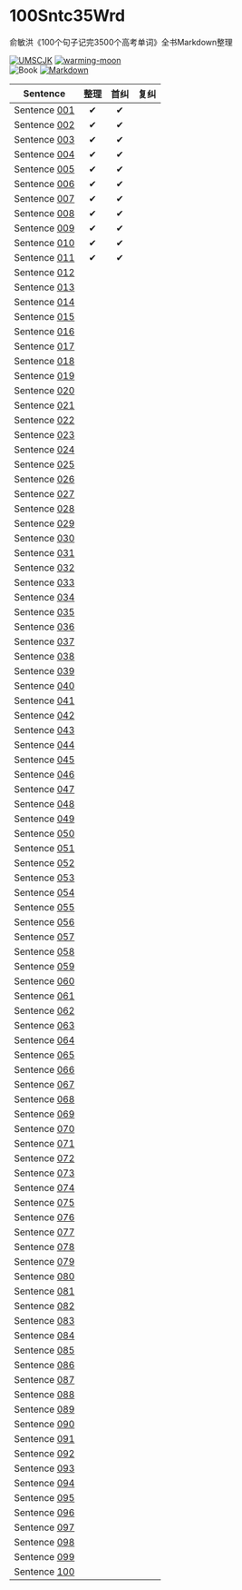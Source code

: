 # 100Sntc35Wrd

俞敏洪《100个句子记完3500个高考单词》全书Markdown整理

[![UMSCJK](https://img.shields.io/badge/整理-UMSCJK-orangered)](https://github.com/UMSCJK)
[![warming-moon](https://img.shields.io/badge/辅助-warming--moon-saddlebrown)](https://github.com/warming-moon)  
![Book](https://img.shields.io/badge/俞敏洪-100个句子记完3500个高考单词-orange)
[![Markdown](https://img.shields.io/badge/GitHub-Markdown-mediumseagreen)](https://markdown.com.cn/)

|                       Sentence                       | 整理  | 首纠  | 复纠  |
| :--------------------------------------------------: | :---: | :---: | :---: |
| Sentence [001](100个句子记完3500个高考单词/001.md) |   ✔   |   ✔   |       |
| Sentence [002](100个句子记完3500个高考单词/002.md) |   ✔   |   ✔   |       |
| Sentence [003](100个句子记完3500个高考单词/003.md) |   ✔   |   ✔   |       |
| Sentence [004](100个句子记完3500个高考单词/004.md) |   ✔   |   ✔   |       |
| Sentence [005](100个句子记完3500个高考单词/005.md) |   ✔   |   ✔   |       |
| Sentence [006](100个句子记完3500个高考单词/006.md) |   ✔   |   ✔   |       |
| Sentence [007](100个句子记完3500个高考单词/007.md) |   ✔   |   ✔   |       |
| Sentence [008](100个句子记完3500个高考单词/008.md) |   ✔   |   ✔   |       |
| Sentence [009](100个句子记完3500个高考单词/009.md) |   ✔   |   ✔   |       |
| Sentence [010](100个句子记完3500个高考单词/010.md) |   ✔   |   ✔   |       |
| Sentence [011](100个句子记完3500个高考单词/011.md) |   ✔   |   ✔   |       |
| Sentence [012](100个句子记完3500个高考单词/012.md) |       |       |       |
| Sentence [013](100个句子记完3500个高考单词/013.md) |       |       |       |
| Sentence [014](100个句子记完3500个高考单词/014.md) |       |       |       |
| Sentence [015](100个句子记完3500个高考单词/015.md) |       |       |       |
| Sentence [016](100个句子记完3500个高考单词/016.md) |       |       |       |
| Sentence [017](100个句子记完3500个高考单词/017.md) |       |       |       |
| Sentence [018](100个句子记完3500个高考单词/018.md) |       |       |       |
| Sentence [019](100个句子记完3500个高考单词/019.md) |       |       |       |
| Sentence [020](100个句子记完3500个高考单词/020.md) |       |       |       |
| Sentence [021](100个句子记完3500个高考单词/021.md) |       |       |       |
| Sentence [022](100个句子记完3500个高考单词/022.md) |       |       |       |
| Sentence [023](100个句子记完3500个高考单词/023.md) |       |       |       |
| Sentence [024](100个句子记完3500个高考单词/024.md) |       |       |       |
| Sentence [025](100个句子记完3500个高考单词/025.md) |       |       |       |
| Sentence [026](100个句子记完3500个高考单词/026.md) |       |       |       |
| Sentence [027](100个句子记完3500个高考单词/027.md) |       |       |       |
| Sentence [028](100个句子记完3500个高考单词/028.md) |       |       |       |
| Sentence [029](100个句子记完3500个高考单词/029.md) |       |       |       |
| Sentence [030](100个句子记完3500个高考单词/030.md) |       |       |       |
| Sentence [031](100个句子记完3500个高考单词/031.md) |       |       |       |
| Sentence [032](100个句子记完3500个高考单词/032.md) |       |       |       |
| Sentence [033](100个句子记完3500个高考单词/033.md) |       |       |       |
| Sentence [034](100个句子记完3500个高考单词/034.md) |       |       |       |
| Sentence [035](100个句子记完3500个高考单词/035.md) |       |       |       |
| Sentence [036](100个句子记完3500个高考单词/036.md) |       |       |       |
| Sentence [037](100个句子记完3500个高考单词/037.md) |       |       |       |
| Sentence [038](100个句子记完3500个高考单词/038.md) |       |       |       |
| Sentence [039](100个句子记完3500个高考单词/039.md) |       |       |       |
| Sentence [040](100个句子记完3500个高考单词/040.md) |       |       |       |
| Sentence [041](100个句子记完3500个高考单词/041.md) |       |       |       |
| Sentence [042](100个句子记完3500个高考单词/042.md) |       |       |       |
| Sentence [043](100个句子记完3500个高考单词/043.md) |       |       |       |
| Sentence [044](100个句子记完3500个高考单词/044.md) |       |       |       |
| Sentence [045](100个句子记完3500个高考单词/045.md) |       |       |       |
| Sentence [046](100个句子记完3500个高考单词/046.md) |       |       |       |
| Sentence [047](100个句子记完3500个高考单词/047.md) |       |       |       |
| Sentence [048](100个句子记完3500个高考单词/048.md) |       |       |       |
| Sentence [049](100个句子记完3500个高考单词/049.md) |       |       |       |
| Sentence [050](100个句子记完3500个高考单词/050.md) |       |       |       |
| Sentence [051](100个句子记完3500个高考单词/051.md) |       |       |       |
| Sentence [052](100个句子记完3500个高考单词/052.md) |       |       |       |
| Sentence [053](100个句子记完3500个高考单词/053.md) |       |       |       |
| Sentence [054](100个句子记完3500个高考单词/054.md) |       |       |       |
| Sentence [055](100个句子记完3500个高考单词/055.md) |       |       |       |
| Sentence [056](100个句子记完3500个高考单词/056.md) |       |       |       |
| Sentence [057](100个句子记完3500个高考单词/057.md) |       |       |       |
| Sentence [058](100个句子记完3500个高考单词/058.md) |       |       |       |
| Sentence [059](100个句子记完3500个高考单词/059.md) |       |       |       |
| Sentence [060](100个句子记完3500个高考单词/060.md) |       |       |       |
| Sentence [061](100个句子记完3500个高考单词/061.md) |       |       |       |
| Sentence [062](100个句子记完3500个高考单词/062.md) |       |       |       |
| Sentence [063](100个句子记完3500个高考单词/063.md) |       |       |       |
| Sentence [064](100个句子记完3500个高考单词/064.md) |       |       |       |
| Sentence [065](100个句子记完3500个高考单词/065.md) |       |       |       |
| Sentence [066](100个句子记完3500个高考单词/066.md) |       |       |       |
| Sentence [067](100个句子记完3500个高考单词/067.md) |       |       |       |
| Sentence [068](100个句子记完3500个高考单词/068.md) |       |       |       |
| Sentence [069](100个句子记完3500个高考单词/069.md) |       |       |       |
| Sentence [070](100个句子记完3500个高考单词/070.md) |       |       |       |
| Sentence [071](100个句子记完3500个高考单词/071.md) |       |       |       |
| Sentence [072](100个句子记完3500个高考单词/072.md) |       |       |       |
| Sentence [073](100个句子记完3500个高考单词/073.md) |       |       |       |
| Sentence [074](100个句子记完3500个高考单词/074.md) |       |       |       |
| Sentence [075](100个句子记完3500个高考单词/075.md) |       |       |       |
| Sentence [076](100个句子记完3500个高考单词/076.md) |       |       |       |
| Sentence [077](100个句子记完3500个高考单词/077.md) |       |       |       |
| Sentence [078](100个句子记完3500个高考单词/078.md) |       |       |       |
| Sentence [079](100个句子记完3500个高考单词/079.md) |       |       |       |
| Sentence [080](100个句子记完3500个高考单词/080.md) |       |       |       |
| Sentence [081](100个句子记完3500个高考单词/081.md) |       |       |       |
| Sentence [082](100个句子记完3500个高考单词/082.md) |       |       |       |
| Sentence [083](100个句子记完3500个高考单词/083.md) |       |       |       |
| Sentence [084](100个句子记完3500个高考单词/084.md) |       |       |       |
| Sentence [085](100个句子记完3500个高考单词/085.md) |       |       |       |
| Sentence [086](100个句子记完3500个高考单词/086.md) |       |       |       |
| Sentence [087](100个句子记完3500个高考单词/087.md) |       |       |       |
| Sentence [088](100个句子记完3500个高考单词/088.md) |       |       |       |
| Sentence [089](100个句子记完3500个高考单词/089.md) |       |       |       |
| Sentence [090](100个句子记完3500个高考单词/090.md) |       |       |       |
| Sentence [091](100个句子记完3500个高考单词/091.md) |       |       |       |
| Sentence [092](100个句子记完3500个高考单词/092.md) |       |       |       |
| Sentence [093](100个句子记完3500个高考单词/093.md) |       |       |       |
| Sentence [094](100个句子记完3500个高考单词/094.md) |       |       |       |
| Sentence [095](100个句子记完3500个高考单词/095.md) |       |       |       |
| Sentence [096](100个句子记完3500个高考单词/096.md) |       |       |       |
| Sentence [097](100个句子记完3500个高考单词/097.md) |       |       |       |
| Sentence [098](100个句子记完3500个高考单词/098.md) |       |       |       |
| Sentence [099](100个句子记完3500个高考单词/099.md) |       |       |       |
| Sentence [100](100个句子记完3500个高考单词/100.md) |       |       |       |
